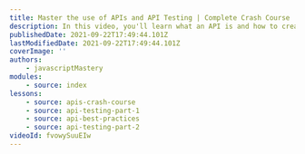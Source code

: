 ```yaml
---
title: Master the use of APIs and API Testing | Complete Crash Course
description: In this video, you'll learn what an API is and how to create and deploy your APIs. You'll also learn about the concepts of REST & CRUD. And finally, we're going to pick a few publicly available APIs to do API Testing.
publishedDate: 2021-09-22T17:49:44.101Z
lastModifiedDate: 2021-09-22T17:49:44.101Z
coverImage: ''
authors:
    - javascriptMastery
modules:
    - source: index
lessons:
    - source: apis-crash-course
    - source: api-testing-part-1
    - source: api-best-practices
    - source: api-testing-part-2
videoId: fvowySuuEIw
---
```

